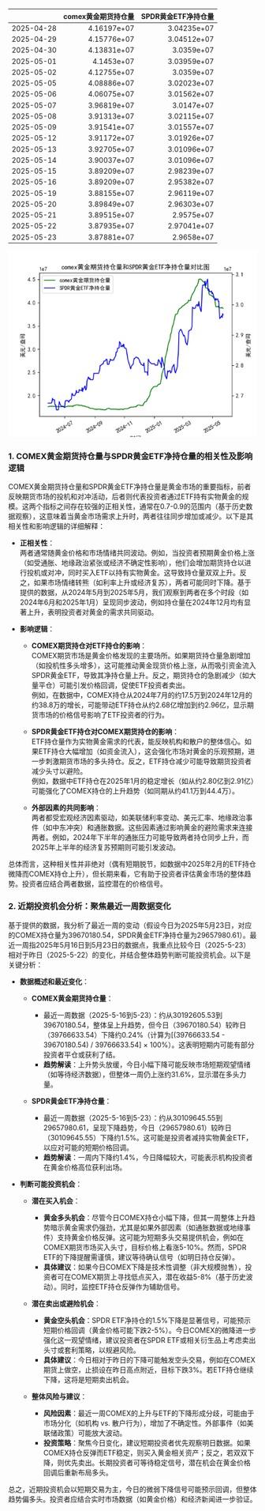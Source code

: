 |            |   comex黄金期货持仓量 |   SPDR黄金ETF净持仓量 |
|:-----------|----------------------:|----------------------:|
| 2025-04-28 |           4.16197e+07 |           3.04235e+07 |
| 2025-04-29 |           4.15776e+07 |           3.04512e+07 |
| 2025-04-30 |           4.13831e+07 |           3.0359e+07  |
| 2025-05-01 |           4.1453e+07  |           3.03959e+07 |
| 2025-05-02 |           4.12755e+07 |           3.0359e+07  |
| 2025-05-05 |           4.08886e+07 |           3.02023e+07 |
| 2025-05-06 |           4.06075e+07 |           3.01562e+07 |
| 2025-05-07 |           3.96819e+07 |           3.0147e+07  |
| 2025-05-08 |           3.91313e+07 |           3.02115e+07 |
| 2025-05-09 |           3.91541e+07 |           3.01557e+07 |
| 2025-05-12 |           3.91172e+07 |           3.01926e+07 |
| 2025-05-13 |           3.92705e+07 |           3.01096e+07 |
| 2025-05-14 |           3.90037e+07 |           3.01096e+07 |
| 2025-05-15 |           3.89209e+07 |           2.98239e+07 |
| 2025-05-16 |           3.89209e+07 |           2.95382e+07 |
| 2025-05-19 |           3.88155e+07 |           2.96119e+07 |
| 2025-05-20 |           3.89849e+07 |           2.96303e+07 |
| 2025-05-21 |           3.89515e+07 |           2.9575e+07  |
| 2025-05-22 |           3.87935e+07 |           2.97041e+07 |
| 2025-05-23 |           3.87881e+07 |           2.9658e+07  |

![图](comex_gold_SPDR.png)

### 1. COMEX黄金期货持仓量与SPDR黄金ETF净持仓量的相关性及影响逻辑

COMEX黄金期货持仓量和SPDR黄金ETF净持仓量是黄金市场的重要指标，前者反映期货市场的投机和对冲活动，后者则代表投资者通过ETF持有实物黄金的规模。这两个指标之间存在较强的正相关性，通常在0.7-0.9的范围内（基于历史数据观察），这意味着当黄金市场需求上升时，两者往往同步增加或减少。以下是其相关性和影响逻辑的详细解释：

- **正相关性**：  
  两者通常随黄金价格和市场情绪共同波动。例如，当投资者预期黄金价格上涨（如受通胀、地缘政治紧张或经济不确定性影响），他们会增加期货持仓以进行投机或对冲，同时买入ETF以持有实物黄金。这导致持仓量双双上升。反之，如果市场情绪转熊（如利率上升或经济复苏），两者可能同时下降。基于提供的数据，从2024年5月到2025年5月，我们观察到两者在多个时段（如2024年6月和2025年1月）呈现同步波动，例如持仓量在2024年12月均有显著上升，表明投资者对黄金的需求共同驱动。

- **影响逻辑**：  
  - **COMEX期货持仓对ETF持仓的影响**：  
    COMEX期货市场是黄金价格发现的主要场所。如果期货持仓量急剧增加（如投机性多头增多），这可能推动黄金现货价格上涨，从而吸引资金流入SPDR黄金ETF，导致其净持仓量上升。反之，期货持仓的急剧减少（如大量平仓）可能引发价格回调，促使ETF投资者卖出。  
    例如，在数据中，COMEX持仓从2024年7月的约17.5万到2024年12月的约38.8万的增长，可能带动ETF持仓从约2.68亿增加到约2.96亿，显示期货市场的价格信号影响了ETF投资者的行为。

  - **SPDR黄金ETF持仓对COMEX期货持仓的影响**：  
    ETF持仓量作为实物黄金需求的代表，能反映机构和散户的整体信心。如果ETF持仓大幅增加（如资金流入），这会强化市场对黄金的乐观预期，进一步刺激期货市场的多头持仓。反之，ETF持仓减少可能导致期货投资者减少头寸以避险。  
    例如，数据中ETF持仓在2025年1月的稳定增长（如从约2.80亿到2.91亿）可能强化了COMEX持仓的上升趋势（如同期从约41.1万到44.4万）。

  - **外部因素的共同影响**：  
    两者都受宏观经济因素驱动，如美联储利率变动、美元汇率、地缘政治事件（如中东冲突）和通胀数据。这些因素通过影响黄金的避险需求来连接两者。例如，2024年下半年的通胀压力可能导致两者持仓同步上升，而2025年上半年的经济复苏预期则可能引发波动。

总体而言，这种相关性并非绝对（偶有短期脱节，如数据中2025年2月的ETF持仓微降而COMEX持仓上升），但长期来看，它有助于投资者评估黄金市场的整体趋势。投资者应结合两者数据，监控潜在的价格信号。

### 2. 近期投资机会分析：聚焦最近一周数据变化

基于提供的数据，我分析了最近一周的变动（假设今日为2025年5月23日，对应的COMEX持仓量为39670180.54，SPDR黄金ETF净持仓量为29657980.61）。最近一周指2025年5月16日到5月23日的数据点，我重点比较今日（2025-5-23）相对于昨日（2025-5-22）的变化，并结合整体趋势判断可能投资机会。以下是关键分析：

- **数据概述和最近变化**：  
  - **COMEX黄金期货持仓量**：  
    - 最近一周数据（2025-5-16到5-23）：约从30192605.53到39670180.54，整体呈上升趋势，但今日（39670180.54）较昨日（39766633.54）下降约0.24%（计算为[(39766633.54 - 39670180.54) / 39766633.54] × 100%）。这表明短期内可能有部分投资者平仓或获利了结。  
    - **趋势解读**：上升势头放缓，今日小幅下降可能反映市场短期观望情绪（如等待经济数据），但整体一周仍上涨约31.6%，显示潜在多头力量。

  - **SPDR黄金ETF净持仓量**：  
    - 最近一周数据（2025-5-16到5-23）：约从30109645.55到29657980.61，呈现下降趋势，今日（29657980.61）较昨日（30109645.55）下降约1.5%。这可能是投资者减持实物黄金ETF，以应对可能的短期价格回调。  
    - **趋势解读**：一周内下降约1.4%，今日降幅较大，可能表示机构投资者在黄金价格高位获利出场。

- **判断可能投资机会**：  
  - **潜在买入机会**：  
    - **黄金多头机会**：尽管今日COMEX持仓小幅下降，但其一周整体上升趋势暗示黄金需求仍强劲，尤其是如果外部因素（如通胀数据或地缘事件）支持黄金价格反弹。这可能为短期多头交易提供机会，例如在COMEX期货市场买入头寸，目标价格上看涨5-10%。然而，SPDR ETF的下降提醒需谨慎，建议等待确认信号（如明日持仓反弹）。  
    - **具体建议**：如果今日COMEX下降是技术性调整（非大规模抛售），投资者可在COMEX期货上寻找低点买入，潜在收益5-8%（基于历史波动）。同时，监控ETF持仓反弹作为辅助信号。

  - **潜在卖出或避险机会**：  
    - **黄金空头机会**：SPDR ETF净持仓的1.5%下降是显著信号，可能预示短期价格回调（黄金价格可能下跌2-5%）。今日COMEX的微降进一步强化这一观望情绪，建议投资者在SPDR ETF或相关衍生品上考虑卖出头寸或套利策略，以规避风险。  
    - **具体建议**：今日相对于昨日的下降可能触发空头交易，例如在COMEX期货上做空，止损设在昨日高点附近，目标下跌3%。若ETF持仓继续下降，这将是短期卖出机会。

  - **整体风险与建议**：  
    - **风险因素**：最近一周COMEX的上升与ETF的下降形成分歧，可能由于市场分化（如机构 vs. 散户行为），增加了不确定性。外部事件（如美联储政策）可能放大波动。  
    - **投资策略**：聚焦今日变化，建议短期投资者优先观察明日数据。如果COMEX持仓反弹而ETF稳定，则买入黄金相关资产；反之，若双双下降，则优先卖出。长期投资者可等待稳定信号，潜在机会在黄金价格回调后重新布局多头。

总之，近期投资机会以短期交易为主，今日的微弱下降信号可能预示回调，但整体趋势偏多头。投资者应结合实时市场数据（如黄金价格）和经济新闻进一步验证。